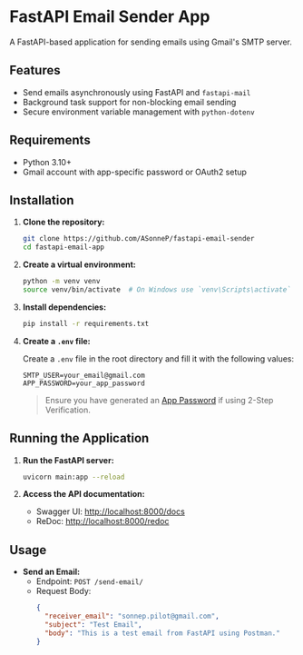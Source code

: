 # FastAPI Email Sender App

A FastAPI-based application for sending emails using Gmail's SMTP server.

## Features

- Send emails asynchronously using FastAPI and `fastapi-mail`
- Background task support for non-blocking email sending
- Secure environment variable management with `python-dotenv`

## Requirements

- Python 3.10+
- Gmail account with app-specific password or OAuth2 setup

## Installation

1. **Clone the repository:**

   ```bash
   git clone https://github.com/ASonneP/fastapi-email-sender
   cd fastapi-email-app
   ```

2. **Create a virtual environment:**

   ```bash
   python -m venv venv
   source venv/bin/activate  # On Windows use `venv\Scripts\activate`
   ```

3. **Install dependencies:**

   ```bash
   pip install -r requirements.txt
   ```

4. **Create a `.env` file:**

   Create a `.env` file in the root directory and fill it with the following values:

   ```plaintext
   SMTP_USER=your_email@gmail.com
   APP_PASSWORD=your_app_password
   ```

   > Ensure you have generated an [App Password](https://support.google.com/accounts/answer/185833) if using 2-Step Verification.

## Running the Application

1. **Run the FastAPI server:**

   ```bash
   uvicorn main:app --reload
   ```

2. **Access the API documentation:**
   - Swagger UI: [http://localhost:8000/docs](http://localhost:8000/docs)
   - ReDoc: [http://localhost:8000/redoc](http://localhost:8000/redoc)

## Usage

- **Send an Email:**
  - Endpoint: `POST /send-email/`
  - Request Body:
    ```json
    {
      "receiver_email": "sonnep.pilot@gmail.com",
      "subject": "Test Email",
      "body": "This is a test email from FastAPI using Postman."
    }
    ```
